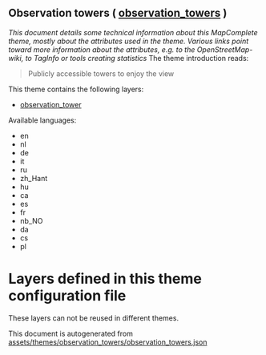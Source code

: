 [//]: # (WARNING: this file is automatically generated. Please find the sources at the bottom and edit those sources)

## Observation towers ( [observation_towers](https://mapcomplete.org/observation_towers) )
_This document details some technical information about this MapComplete theme, mostly about the attributes used in the theme. Various links point toward more information about the attributes, e.g. to the OpenStreetMap-wiki, to TagInfo or tools creating statistics_
The theme introduction reads:

> Publicly accessible towers to enjoy the view

This theme contains the following layers:


 - [observation_tower](../Layers/observation_tower.md)


Available languages:


 - en
 - nl
 - de
 - it
 - ru
 - zh_Hant
 - hu
 - ca
 - es
 - fr
 - nb_NO
 - da
 - cs
 - pl


# Layers defined in this theme configuration file
These layers can not be reused in different themes.


This document is autogenerated from [assets/themes/observation_towers/observation_towers.json](https://github.com/pietervdvn/MapComplete/blob/develop/assets/themes/observation_towers/observation_towers.json)
